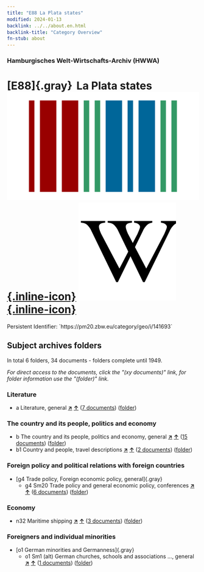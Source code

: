 ```yaml
---
title: "E88 La Plata states"
modified: 2024-01-13
backlink: ../../about.en.html
backlink-title: "Category Overview"
fn-stub: about
---
```


### Hamburgisches Welt-Wirtschafts-Archiv (HWWA)

# [E88]{.gray}&#8201; La Plata states &#160; [![Wikidata](/images/Wikidata-logo.svg "Wikidata"){.inline-icon}](http://www.wikidata.org/entity/Q738144) [![Wikipedia](/images/Wikipedia-W.svg "Wikipedia"){.inline-icon}](https://en.wikipedia.org/wiki/United_Provinces_of_the_R%C3%ADo_de_la_Plata)

<div class="hint">Persistent Identifier: `https://pm20.zbw.eu/category/geo/i/141693`</div>







## Subject archives folders










In total 6 folders, 34 documents - folders complete until 1949.

_For direct access to the documents, click the "(xy documents)" link, for folder information use the "(folder)" link._



### Literature

- a Literature, general [**&nearr;**](../../../subject/i/142393/about.en.html "Literature, general (all over the world)") [**&uarr;**](../../../subject/about.en.html#a "Subject category system") (<a href="https://pm20.zbw.eu/iiifview/folder/sh/141693,142393" title="about: La Plata states : Literature, general" target="_blank">7 documents</a>) ([folder](../../../../folder/sh/1416xx/141693/1423xx/142393/about.en.html))

### The country and its people, politics and economy

- b The country and its people, politics and economy, general [**&nearr;**](../../../subject/i/144196/about.en.html "The country and its people, politics and economy, general (all over the world)") [**&uarr;**](../../../subject/about.en.html#b "Subject category system") (<a href="https://pm20.zbw.eu/iiifview/folder/sh/141693,144196" title="about: La Plata states : The country and its people, politics and economy, general" target="_blank">15 documents</a>) ([folder](../../../../folder/sh/1416xx/141693/1441xx/144196/about.en.html))
- b1 Country and people, travel descriptions [**&nearr;**](../../../subject/i/144197/about.en.html "Country and people, travel descriptions (all over the world)") [**&uarr;**](../../../subject/about.en.html#b1 "Subject category system") (<a href="https://pm20.zbw.eu/iiifview/folder/sh/141693,144197" title="about: La Plata states : Country and people, travel descriptions" target="_blank">2 documents</a>) ([folder](../../../../folder/sh/1416xx/141693/1441xx/144197/about.en.html))

### Foreign policy and political relations with foreign countries

- [g4 Trade policy, Foreign economic policy, general]{.gray}
  - g4 Sm20 Trade policy and general economic policy, conferences [**&nearr;**](../../../subject/i/150373/about.en.html "Trade policy and general economic policy, conferences (all over the world)") [**&uarr;**](../../../subject/about.en.html#g4_Sm20 "Subject category system") (<a href="https://pm20.zbw.eu/iiifview/folder/sh/141693,150373" title="about: La Plata states : Trade policy and general economic policy, conferences" target="_blank">6 documents</a>) ([folder](../../../../folder/sh/1416xx/141693/1503xx/150373/about.en.html))

### Economy

- n32 Maritime shipping [**&nearr;**](../../../subject/i/145567/about.en.html "Maritime shipping (all over the world)") [**&uarr;**](../../../subject/about.en.html#n32 "Subject category system") (<a href="https://pm20.zbw.eu/iiifview/folder/sh/141693,145567" title="about: La Plata states : Maritime shipping" target="_blank">3 documents</a>) ([folder](../../../../folder/sh/1416xx/141693/1455xx/145567/about.en.html))

### Foreigners and individual minorities

- [o1 German minorities and Germanness]{.gray}
  - o1 Sm1 (alt) German churches, schools and associations ..., general [**&nearr;**](../../../subject/i/145910/about.en.html "German churches, schools and associations ..., general (all over the world)") [**&uarr;**](../../../subject/about.en.html#o1_Sm1_(alt) "Subject category system") (<a href="https://pm20.zbw.eu/iiifview/folder/sh/141693,145910" title="about: La Plata states : German churches, schools and associations ..., general" target="_blank">1 documents</a>) ([folder](../../../../folder/sh/1416xx/141693/1459xx/145910/about.en.html))



<a id="filmsections" />










